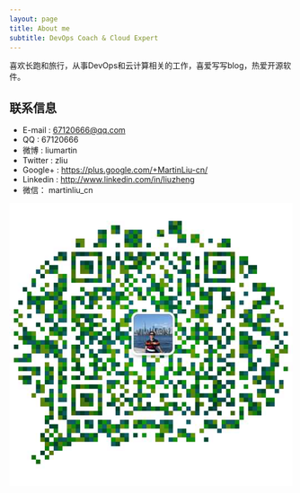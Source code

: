 ```yaml
---
layout: page
title: About me
subtitle: DevOps Coach & Cloud Expert
---
```


喜欢长跑和旅行，从事DevOps和云计算相关的工作，喜爱写写blog，热爱开源软件。

## 联系信息

* E-mail : 67120666@qq.com
* QQ : 67120666
* 微博 : liumartin
* Twitter :  zliu
* Google+  :  https://plus.google.com/+MartinLiu-cn/
* Linkedin : http://www.linkedin.com/in/liuzheng
* 微信： martinliu_cn  


![Martin Liu wechat ](/img/martinliu-weichat.jpg)
